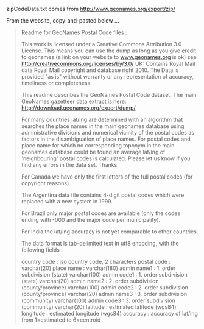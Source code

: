 zipCodeData.txt comes from http://www.geonames.org/export/zip/

From the website, copy-and-pasted below ...

> Readme for GeoNames Postal Code files :
> 
> This work is licensed under a Creative Commons Attribution 3.0 License.
> This means you can use the dump as long as you give credit to geonames (a link on your website to www.geonames.org is ok)
> see http://creativecommons.org/licenses/by/3.0/
> UK: Contains Royal Mail data Royal Mail copyright and database right 2010.
> The Data is provided "as is" without warranty or any representation of accuracy, timeliness or completeness.
> 
> This readme describes the GeoNames Postal Code dataset.
> The main GeoNames gazetteer data extract is here: http://download.geonames.org/export/dump/
> 
> 
> For many countries lat/lng are determined with an algorithm that searches the place names in the main geonames database 
> using administrative divisions and numerical vicinity of the postal codes as factors in the disambiguation of place names. 
> For postal codes and place name for which no corresponding toponym in the main geonames database could be found an average 
> lat/lng of 'neighbouring' postal codes is calculated.
> Please let us know if you find any errors in the data set. Thanks
> 
> For Canada we have only the first letters of the full postal codes (for copyright reasons)
> 
> The Argentina data file contains 4-digit postal codes which were replaced with a new system in 1999.
> 
> For Brazil only major postal codes are available (only the codes ending with -000 and the major code per municipality).
> 
> For India the lat/lng accuracy is not yet comparable to other countries.
> 
> The data format is tab-delimited text in utf8 encoding, with the following fields :
> 
> country code      : iso country code, 2 characters
> postal code       : varchar(20)
> place name        : varchar(180)
> admin name1       : 1. order subdivision (state) varchar(100)
> admin code1       : 1. order subdivision (state) varchar(20)
> admin name2       : 2. order subdivision (county/province) varchar(100)
> admin code2       : 2. order subdivision (county/province) varchar(20)
> admin name3       : 3. order subdivision (community) varchar(100)
> admin code3       : 3. order subdivision (community) varchar(20)
> latitude          : estimated latitude (wgs84)
> longitude         : estimated longitude (wgs84)
> accuracy          : accuracy of lat/lng from 1=estimated to 6=centroid

